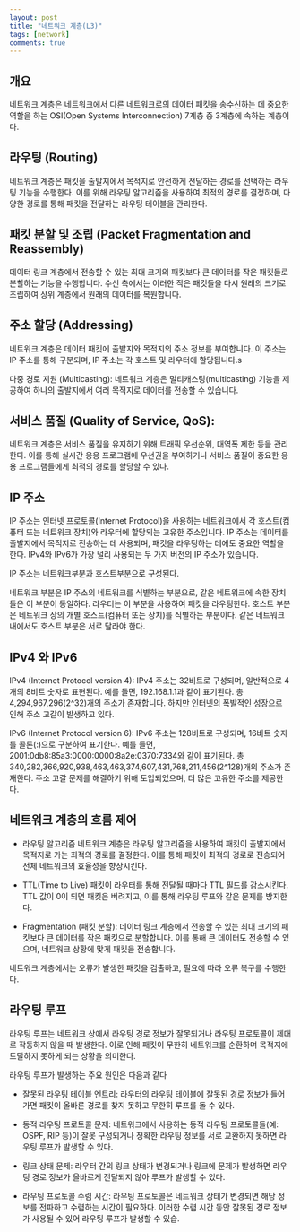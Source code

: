 ```yaml
---
layout: post
title: "네트워크 계층(L3)"
tags: [network]
comments: true
---
```


## 개요
네트워크 계층은 네트워크에서 다른 네트워크로의 데이터 패킷을 송수신하는 데 중요한 역할을 하는 OSI(Open Systems Interconnection) 7계층 중 3계층에 속하는 계층이다.

## 라우팅 (Routing)
네트워크 계층은 패킷을 출발지에서 목적지로 안전하게 전달하는 경로를 선택하는 라우팅 기능을 수행한다. 이를 위해 라우팅 알고리즘을 사용하여 최적의 경로를 결정하며, 다양한 경로를 통해 패킷을 전달하는 라우팅 테이블을 관리한다.

## 패킷 분할 및 조립 (Packet Fragmentation and Reassembly)
데이터 링크 계층에서 전송할 수 있는 최대 크기의 패킷보다 큰 데이터를 작은 패킷들로 분할하는 기능을 수행합니다. 수신 측에서는 이러한 작은 패킷들을 다시 원래의 크기로 조립하여 상위 계층에서 원래의 데이터를 복원합니다.

## 주소 할당 (Addressing)
네트워크 계층은 데이터 패킷에 출발지와 목적지의 주소 정보를 부여합니다. 이 주소는 IP 주소를 통해 구분되며, IP 주소는 각 호스트 및 라우터에 할당됩니다.s

다중 경로 지원 (Multicasting):
네트워크 계층은 멀티캐스팅(multicasting) 기능을 제공하여 하나의 출발지에서 여러 목적지로 데이터를 전송할 수 있습니다.

## 서비스 품질 (Quality of Service, QoS):
네트워크 계층은 서비스 품질을 유지하기 위해 트래픽 우선순위, 대역폭 제한 등을 관리한다. 이를 통해 실시간 응용 프로그램에 우선권을 부여하거나 서비스 품질이 중요한 응용 프로그램들에게 최적의 경로를 할당할 수 있다.

## IP 주소
IP 주소는 인터넷 프로토콜(Internet Protocol)을 사용하는 네트워크에서 각 호스트(컴퓨터 또는 네트워크 장치)와 라우터에 할당되는 고유한 주소입니다. IP 주소는 데이터를 출발지에서 목적지로 전송하는 데 사용되며, 패킷을 라우팅하는 데에도 중요한 역할을 한다. IPv4와 IPv6가 가장 널리 사용되는 두 가지 버전의 IP 주소가 있습니다.

IP 주소는 네트워크부분과 호스트부분으로 구성된다.

네트워크 부분은 IP 주소의 네트워크를 식별하는 부분으로, 같은 네트워크에 속한 장치들은 이 부분이 동일하다. 라우터는 이 부분을 사용하여 패킷을 라우팅한다.
호스트 부분은 네트워크 상의 개별 호스트(컴퓨터 또는 장치)를 식별하는 부분이다. 같은 네트워크 내에서도 호스트 부분은 서로 달라야 한다.

## IPv4 와 IPv6
IPv4 (Internet Protocol version 4):
IPv4 주소는 32비트로 구성되며, 일반적으로 4개의 8비트 숫자로 표현된다. 예를 들면, 192.168.1.1과 같이 표기된다.
총 4,294,967,296(2^32)개의 주소가 존재합니다. 하지만 인터넷의 폭발적인 성장으로 인해 주소 고갈이 발생하고 있다.

IPv6 (Internet Protocol version 6):
IPv6 주소는 128비트로 구성되며, 16비트 숫자를 콜론(:)으로 구분하여 표기한다. 예를 들면, 2001:0db8:85a3:0000:0000:8a2e:0370:7334와 같이 표기된다.
총 340,282,366,920,938,463,463,374,607,431,768,211,456(2^128)개의 주소가 존재한다.
주소 고갈 문제를 해결하기 위해 도입되었으며, 더 많은 고유한 주소를 제공한다.

## 네트워크 계층의 흐름 제어
- 라우팅 알고리즘
네트워크 계층은 라우팅 알고리즘을 사용하여 패킷이 출발지에서 목적지로 가는 최적의 경로를 결정한다. 이를 통해 패킷이 최적의 경로로 전송되어 전체 네트워크의 효율성을 향상시킨다.

- TTL(Time to Live)
패킷이 라우터를 통해 전달될 때마다 TTL 필드를 감소시킨다. TTL 값이 0이 되면 패킷은 버려지고, 이를 통해 라우팅 루프와 같은 문제를 방지한다.

- Fragmentation (패킷 분할):
데이터 링크 계층에서 전송할 수 있는 최대 크기의 패킷보다 큰 데이터를 작은 패킷으로 분할합니다. 이를 통해 큰 데이터도 전송할 수 있으며, 네트워크 상황에 맞게 패킷을 전송합니다.

네트워크 계층에서는 오류가 발생한 패킷을 검출하고, 필요에 따라 오류 복구를 수행한다.


## 라우팅 루프
라우팅 루프는 네트워크 상에서 라우팅 경로 정보가 잘못되거나 라우팅 프로토콜이 제대로 작동하지 않을 때 발생한다. 이로 인해 패킷이 무한히 네트워크를 순환하며 목적지에 도달하지 못하게 되는 상황을 의미한다.

라우팅 루프가 발생하는 주요 원인은 다음과 같다
- 잘못된 라우팅 테이블 엔트리: 라우터의 라우팅 테이블에 잘못된 경로 정보가 들어가면 패킷이 올바른 경로를 찾지 못하고 무한히 루프를 돌 수 있다.

- 동적 라우팅 프로토콜 문제: 네트워크에서 사용하는 동적 라우팅 프로토콜들(예: OSPF, RIP 등)이 잘못 구성되거나 정확한 라우팅 정보를 서로 교환하지 못하면 라우팅 루프가 발생할 수 있다.

- 링크 상태 문제: 라우터 간의 링크 상태가 변경되거나 링크에 문제가 발생하면 라우팅 경로 정보가 올바르게 전달되지 않아 루프가 발생할 수 있다.

- 라우팅 프로토콜 수렴 시간: 라우팅 프로토콜은 네트워크 상태가 변경되면 해당 정보를 전파하고 수렴하는 시간이 필요하다. 이러한 수렴 시간 동안 잘못된 경로 정보가 사용될 수 있어 라우팅 루프가 발생할 수 있습.